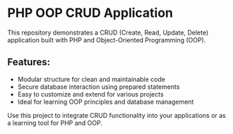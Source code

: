 # PHP OOP CRUD Application

This repository demonstrates a CRUD (Create, Read, Update, Delete) application built with PHP and Object-Oriented Programming (OOP). 

## Features:
- Modular structure for clean and maintainable code
- Secure database interaction using prepared statements
- Easy to customize and extend for various projects
- Ideal for learning OOP principles and database management

Use this project to integrate CRUD functionality into your applications or as a learning tool for PHP and OOP.
